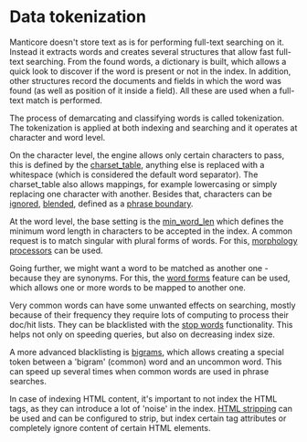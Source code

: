 # Data tokenization

Manticore doesn't store text as is for performing full-text searching on it. Instead it extracts words and creates several structures that allow fast full-text searching. From the found words, a dictionary is built, which allows a quick look to discover if the word is present or not in the index. In addition, other structures record the documents and fields in which the word was found (as well as position of it inside a field). All these are used when a full-text match is performed.

The process of demarcating and classifying words is called tokenization. The tokenization is applied at both indexing and searching and it  operates at character and word level.

On the character level, the engine allows only certain characters to pass, this is defined by the [charset_table](../../Creating_a_table/NLP_and_tokenization/Low-level_tokenization.md#charset_table), anything else is replaced with a whitespace (which is considered the default word separator). The charset_table also allows mappings, for example lowercasing or simply replacing one character with another. Besides that, characters can be [ignored](../../Creating_a_table/NLP_and_tokenization/Low-level_tokenization.md#ignore_chars), [blended](../../Creating_a_table/NLP_and_tokenization/Low-level_tokenization.md#blend_chars), defined as a [phrase boundary](../../Creating_a_table/NLP_and_tokenization/Low-level_tokenization.md#phrase_boundary). 

At the word level, the base setting is the [min_word_len](../../Creating_a_table/NLP_and_tokenization/Low-level_tokenization.md#min_word_len) which defines the minimum word length in characters to be accepted in the index. A common request is to match singular with plural forms of words. For this, [morphology processors](../../Creating_a_table/NLP_and_tokenization/Morphology.md#morphology) can be used. 

Going further, we might want a word to be matched as another one - because they are synonyms. For this, the [word forms](../../Creating_a_table/NLP_and_tokenization/Wordforms.md) feature can be used, which allows one or more words to be mapped to another one. 

Very common words can have some unwanted effects on searching, mostly because of their frequency they require lots of computing to process their doc/hit lists. They can be blacklisted with the [stop words](../../Creating_a_table/NLP_and_tokenization/Ignoring_stop-words.md#stopwords) functionality. This helps not only on speeding queries, but also on decreasing index size. 

A more advanced blacklisting is [bigrams](../../Creating_a_table/NLP_and_tokenization/Low-level_tokenization.md#bigram_index), which allows creating a special token between a 'bigram' (common) word and an uncommon word. This can speed up several times when common words are used in phrase searches. 

In case of indexing HTML content, it's important to not index the HTML tags, as they can introduce a lot of 'noise' in the index. [HTML stripping](../../Creating_a_table/NLP_and_tokenization/Advanced_HTML_tokenization.md#Stripping-HTML-tags) can be used and can be configured to strip, but index certain tag attributes or completely ignore content of certain HTML elements.
